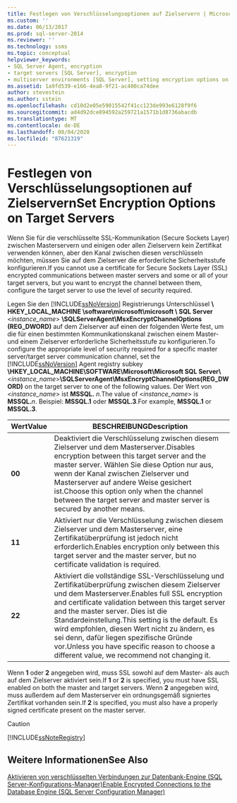 ```yaml
---
title: Festlegen von Verschlüsselungsoptionen auf Zielservern | Microsoft-Dokumentation
ms.custom: ''
ms.date: 06/13/2017
ms.prod: sql-server-2014
ms.reviewer: ''
ms.technology: ssms
ms.topic: conceptual
helpviewer_keywords:
- SQL Server Agent, encryption
- target servers [SQL Server], encryption
- multiserver environments [SQL Server], setting encryption options on target servers
ms.assetid: 1a9fd539-e166-4ea8-9f21-ac400ca74dee
author: stevestein
ms.author: sstein
ms.openlocfilehash: cd10d2e05e59015542f41cc123de993e6128f9f6
ms.sourcegitcommit: ad4d92dce894592a259721a1571b1d8736abacdb
ms.translationtype: MT
ms.contentlocale: de-DE
ms.lasthandoff: 08/04/2020
ms.locfileid: "87621319"
---
```

# <a name="set-encryption-options-on-target-servers"></a><span data-ttu-id="d913b-102">Festlegen von Verschlüsselungsoptionen auf Zielservern</span><span class="sxs-lookup"><span data-stu-id="d913b-102">Set Encryption Options on Target Servers</span></span>
  <span data-ttu-id="d913b-103">Wenn Sie für die verschlüsselte SSL-Kommunikation (Secure Sockets Layer) zwischen Masterservern und einigen oder allen Zielservern kein Zertifikat verwenden können, aber den Kanal zwischen diesen verschlüsseln möchten, müssen Sie auf dem Zielserver die erforderliche Sicherheitsstufe konfigurieren.</span><span class="sxs-lookup"><span data-stu-id="d913b-103">If you cannot use a certificate for Secure Sockets Layer (SSL) encrypted communications between master servers and some or all of your target servers, but you want to encrypt the channel between them, configure the target server to use the level of security required.</span></span>  
  
 <span data-ttu-id="d913b-104">Legen Sie den [!INCLUDE[ssNoVersion](../../includes/ssnoversion-md.md)] Registrierungs Unterschlüssel **\ HKEY_LOCAL_MACHINE \software\microsoft\microsoft \\ SQL Server** \<*instance_name*> **\SQLServerAgent\MsxEncryptChannelOptions (REG_DWORD)** auf dem Zielserver auf einen der folgenden Werte fest, um die für einen bestimmten Kommunikationskanal zwischen einem Master-und einem Zielserver erforderliche Sicherheitsstufe zu konfigurieren.</span><span class="sxs-lookup"><span data-stu-id="d913b-104">To configure the appropriate level of security required for a specific master server/target server communication channel, set the [!INCLUDE[ssNoVersion](../../includes/ssnoversion-md.md)] Agent registry subkey **\HKEY_LOCAL_MACHINE\SOFTWARE\Microsoft\Microsoft SQL Server\\**\<*instance_name*>**\SQLServerAgent\MsxEncryptChannelOptions(REG_DWORD)** on the target server to one of the following values.</span></span> <span data-ttu-id="d913b-105">Der Wert von \<*instance_name*> ist **MSSQL.** _n_.</span><span class="sxs-lookup"><span data-stu-id="d913b-105">The value of \<*instance_name*> is **MSSQL.**_n_.</span></span> <span data-ttu-id="d913b-106">Beispiel: **MSSQL.1** oder **MSSQL.3**.</span><span class="sxs-lookup"><span data-stu-id="d913b-106">For example, **MSSQL.1** or **MSSQL.3**.</span></span>  
  
|<span data-ttu-id="d913b-107">Wert</span><span class="sxs-lookup"><span data-stu-id="d913b-107">Value</span></span>|<span data-ttu-id="d913b-108">BESCHREIBUNG</span><span class="sxs-lookup"><span data-stu-id="d913b-108">Description</span></span>|  
|-----------|-----------------|  
|<span data-ttu-id="d913b-109">**0**</span><span class="sxs-lookup"><span data-stu-id="d913b-109">**0**</span></span>|<span data-ttu-id="d913b-110">Deaktiviert die Verschlüsselung zwischen diesem Zielserver und dem Masterserver.</span><span class="sxs-lookup"><span data-stu-id="d913b-110">Disables encryption between this target server and the master server.</span></span> <span data-ttu-id="d913b-111">Wählen Sie diese Option nur aus, wenn der Kanal zwischen Zielserver und Masterserver auf andere Weise gesichert ist.</span><span class="sxs-lookup"><span data-stu-id="d913b-111">Choose this option only when the channel between the target server and master server is secured by another means.</span></span>|  
|<span data-ttu-id="d913b-112">**1**</span><span class="sxs-lookup"><span data-stu-id="d913b-112">**1**</span></span>|<span data-ttu-id="d913b-113">Aktiviert nur die Verschlüsselung zwischen diesem Zielserver und dem Masterserver, eine Zertifikatüberprüfung ist jedoch nicht erforderlich.</span><span class="sxs-lookup"><span data-stu-id="d913b-113">Enables encryption only between this target server and the master server, but no certificate validation is required.</span></span>|  
|<span data-ttu-id="d913b-114">**2**</span><span class="sxs-lookup"><span data-stu-id="d913b-114">**2**</span></span>|<span data-ttu-id="d913b-115">Aktiviert die vollständige SSL-Verschlüsselung und Zertifikatüberprüfung zwischen diesem Zielserver und dem Masterserver.</span><span class="sxs-lookup"><span data-stu-id="d913b-115">Enables full SSL encryption and certificate validation between this target server and the master server.</span></span> <span data-ttu-id="d913b-116">Dies ist die Standardeinstellung.</span><span class="sxs-lookup"><span data-stu-id="d913b-116">This setting is the default.</span></span> <span data-ttu-id="d913b-117">Es wird empfohlen, diesen Wert nicht zu ändern, es sei denn, dafür liegen spezifische Gründe vor.</span><span class="sxs-lookup"><span data-stu-id="d913b-117">Unless you have specific reason to choose a different value, we recommend not changing it.</span></span>|  
  
 <span data-ttu-id="d913b-118">Wenn **1** oder **2** angegeben wird, muss SSL sowohl auf dem Master- als auch auf dem Zielserver aktiviert sein.</span><span class="sxs-lookup"><span data-stu-id="d913b-118">If **1** or **2** is specified, you must have SSL enabled on both the master and target servers.</span></span> <span data-ttu-id="d913b-119">Wenn **2** angegeben wird, muss außerdem auf dem Masterserver ein ordnungsgemäß signiertes Zertifikat vorhanden sein.</span><span class="sxs-lookup"><span data-stu-id="d913b-119">If **2** is specified, you must also have a properly signed certificate present on the master server.</span></span>  
  
> [!CAUTION]  
>  [!INCLUDE[ssNoteRegistry](../../includes/ssnoteregistry-md.md)]  
  
## <a name="see-also"></a><span data-ttu-id="d913b-120">Weitere Informationen</span><span class="sxs-lookup"><span data-stu-id="d913b-120">See Also</span></span>  
 [<span data-ttu-id="d913b-121">Aktivieren von verschlüsselten Verbindungen zur Datenbank-Engine &#40;SQL Server-Konfigurations-Manager&#41;</span><span class="sxs-lookup"><span data-stu-id="d913b-121">Enable Encrypted Connections to the Database Engine &#40;SQL Server Configuration Manager&#41;</span></span>](../../database-engine/configure-windows/enable-encrypted-connections-to-the-database-engine.md)  
  
  
